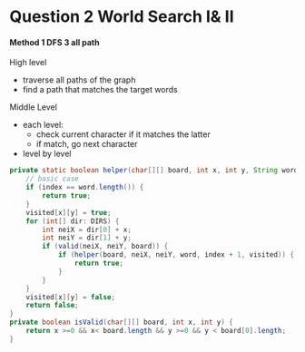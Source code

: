 # Question 2 World Search I& II

#### Method 1 DFS 3 all path

High level

* traverse all paths of the graph
* find a path that matches the target words

Middle Level

* each level:&#x20;
  * check current character if it matches the latter
  * if match, go next character
* level by level



```java
private static boolean helper(char[][] board, int x, int y, String word, int index, boolean[][] visited) {
    // basic case
    if (index == word.length()) {
        return true;
    }
    visited[x][y] = true;
    for (int[] dir: DIRS) {
        int neiX = dir[0] + x;
        int neiY = dir[1] + y;
        if (valid(neiX, neiY, board)) {
            if (helper(board, neiX, neiY, word, index + 1, visited)) {
                return true;
            }
        }
    }
    visited[x][y] = false;
    return false;
}
private boolean isValid(char[][] board, int x, int y) {
    return x >=0 && x< board.length && y >=0 && y < board[0].length;
}
```
